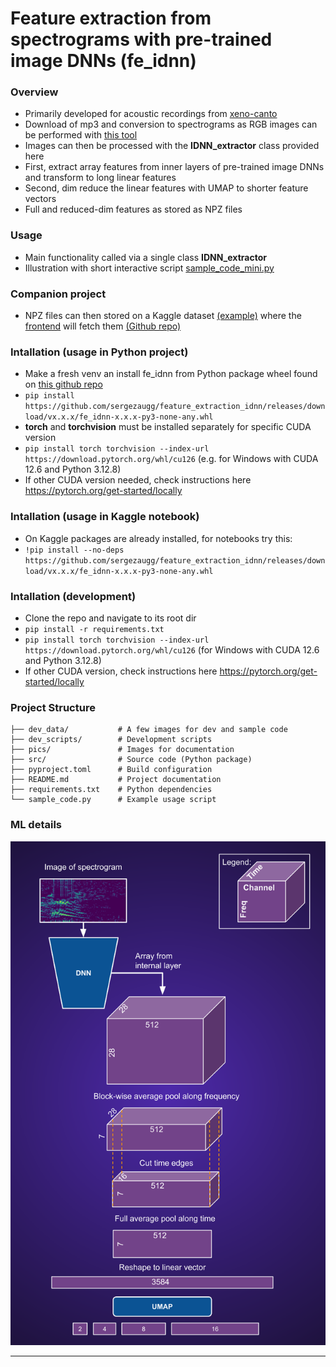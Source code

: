 
# Feature extraction from spectrograms with pre-trained image DNNs (fe_idnn)

### Overview
* Primarily developed for acoustic recordings from [xeno-canto](https://xeno-canto.org/)
* Download of mp3 and conversion to spectrograms as RGB images can be performed with [this tool](https://github.com/sergezaugg/xeno_canto_organizer)  
* Images can then be processed with the **IDNN_extractor** class provided here
* First, extract array features from inner layers of pre-trained image DNNs and transform to long linear features
* Second, dim reduce the linear features with UMAP to shorter feature vectors
* Full and reduced-dim features as stored as NPZ files

### Usage
* Main functionality called via a single class **IDNN_extractor**
* Illustration with short interactive script [sample_code_mini.py](sample_code_mini.py)

### Companion project
* NPZ files can then stored on a Kaggle dataset [(example)](https://www.kaggle.com/datasets/sezaugg/spectrogram-clustering-01) where the [frontend](https://spectrogram-image-clustering.streamlit.app/) will fetch them [(Github repo)](https://github.com/sergezaugg/spectrogram_image_clustering)  

### Intallation (usage in Python project)
* Make a fresh venv an install fe_idnn from Python package wheel found on [this github repo](https://github.com/sergezaugg/feature_extraction_idnn/releases)
* ```pip install https://github.com/sergezaugg/feature_extraction_idnn/releases/download/vx.x.x/fe_idnn-x.x.x-py3-none-any.whl```
* **torch** and **torchvision** must be installed separately for specific CUDA version
* ```pip install torch torchvision --index-url https://download.pytorch.org/whl/cu126``` (e.g. for Windows with CUDA 12.6 and Python 3.12.8)
* If other CUDA version needed, check instructions here https://pytorch.org/get-started/locally

### Intallation (usage in Kaggle notebook)
* On Kaggle packages are already installed, for notebooks try this:
* ```!pip install --no-deps https://github.com/sergezaugg/feature_extraction_idnn/releases/download/vx.x.x/fe_idnn-x.x.x-py3-none-any.whl```

### Intallation (development)
* Clone the repo and navigate to its root dir
* ```pip install -r requirements.txt```
* ```pip install torch torchvision --index-url https://download.pytorch.org/whl/cu126``` (for Windows with CUDA 12.6 and Python 3.12.8)
* If other CUDA version, check instructions here https://pytorch.org/get-started/locally

### Project Structure
```
├── dev_data/           # A few images for dev and sample code
├── dev_scripts/        # Development scripts
├── pics/               # Images for documentation
├── src/                # Source code (Python package)
├── pyproject.toml      # Build configuration
├── README.md           # Project documentation
├── requirements.txt    # Python dependencies
└── sample_code.py      # Example usage script
```

### ML details
<img src="pics/spectro_imDNN_data_flow.png" alt="Example image" width="600"/>

---


